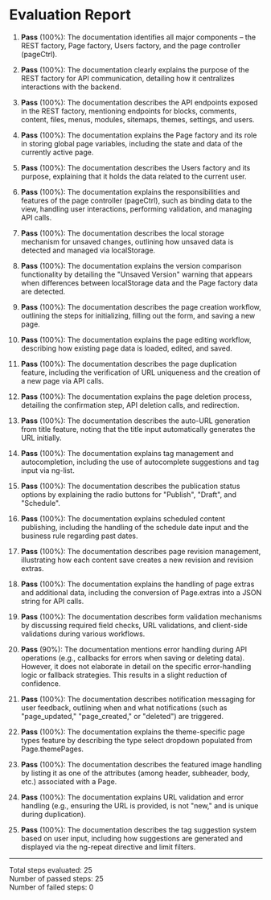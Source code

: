 # Evaluation Report

1. **Pass** (100%): The documentation identifies all major components – the REST factory, Page factory, Users factory, and the page controller (pageCtrl).

2. **Pass** (100%): The documentation clearly explains the purpose of the REST factory for API communication, detailing how it centralizes interactions with the backend.

3. **Pass** (100%): The documentation describes the API endpoints exposed in the REST factory, mentioning endpoints for blocks, comments, content, files, menus, modules, sitemaps, themes, settings, and users.

4. **Pass** (100%): The documentation explains the Page factory and its role in storing global page variables, including the state and data of the currently active page.

5. **Pass** (100%): The documentation describes the Users factory and its purpose, explaining that it holds the data related to the current user.

6. **Pass** (100%): The documentation explains the responsibilities and features of the page controller (pageCtrl), such as binding data to the view, handling user interactions, performing validation, and managing API calls.

7. **Pass** (100%): The documentation describes the local storage mechanism for unsaved changes, outlining how unsaved data is detected and managed via localStorage.

8. **Pass** (100%): The documentation explains the version comparison functionality by detailing the "Unsaved Version" warning that appears when differences between localStorage data and the Page factory data are detected.

9. **Pass** (100%): The documentation describes the page creation workflow, outlining the steps for initializing, filling out the form, and saving a new page.

10. **Pass** (100%): The documentation explains the page editing workflow, describing how existing page data is loaded, edited, and saved.

11. **Pass** (100%): The documentation describes the page duplication feature, including the verification of URL uniqueness and the creation of a new page via API calls.

12. **Pass** (100%): The documentation explains the page deletion process, detailing the confirmation step, API deletion calls, and redirection.

13. **Pass** (100%): The documentation describes the auto-URL generation from title feature, noting that the title input automatically generates the URL initially.

14. **Pass** (100%): The documentation explains tag management and autocompletion, including the use of autocomplete suggestions and tag input via ng-list.

15. **Pass** (100%): The documentation describes the publication status options by explaining the radio buttons for "Publish", "Draft", and "Schedule".

16. **Pass** (100%): The documentation explains scheduled content publishing, including the handling of the schedule date input and the business rule regarding past dates.

17. **Pass** (100%): The documentation describes page revision management, illustrating how each content save creates a new revision and revision extras.

18. **Pass** (100%): The documentation explains the handling of page extras and additional data, including the conversion of Page.extras into a JSON string for API calls.

19. **Pass** (100%): The documentation describes form validation mechanisms by discussing required field checks, URL validations, and client-side validations during various workflows.

20. **Pass** (90%): The documentation mentions error handling during API operations (e.g., callbacks for errors when saving or deleting data). However, it does not elaborate in detail on the specific error-handling logic or fallback strategies. This results in a slight reduction of confidence.

21. **Pass** (100%): The documentation describes notification messaging for user feedback, outlining when and what notifications (such as "page_updated," "page_created," or "deleted") are triggered.

22. **Pass** (100%): The documentation explains the theme-specific page types feature by describing the type select dropdown populated from Page.themePages.

23. **Pass** (100%): The documentation describes the featured image handling by listing it as one of the attributes (among header, subheader, body, etc.) associated with a Page.

24. **Pass** (100%): The documentation explains URL validation and error handling (e.g., ensuring the URL is provided, is not "new," and is unique during duplication).

25. **Pass** (100%): The documentation describes the tag suggestion system based on user input, including how suggestions are generated and displayed via the ng-repeat directive and limit filters.

---

Total steps evaluated: 25  
Number of passed steps: 25  
Number of failed steps: 0